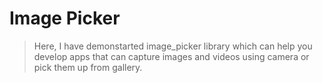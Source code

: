 # Image Picker

> Here, I have demonstarted image_picker library which can help you develop apps that can capture images and videos using camera or pick them up from gallery.

